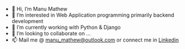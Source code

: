 - 👋 Hi, I’m Manu Mathew 
- 👀 I’m interested in Web Application programming primarily backend development
- 🌱 I’m currently working with Python & Django
- 💞️ I’m looking to collaborate on ...
- 📫 Mail me @ manu_mathew@outlook.com or connect me in [Linkedin](https://www.linkedin.com/in/manu-mathew/)

<!---
manumathew23/manumathew23 is a ✨ special ✨ repository because its `README.md` (this file) appears on your GitHub profile.
You can click the Preview link to take a look at your changes.
--->

